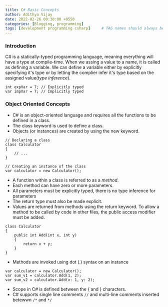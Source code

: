 ```yaml
---
title: C# Basic Concepts
author: Adithya Vijay
date: 2022-02-26 00:30:00 +0550
categories: [Blogging, programming]
tags: [development programming csharp]     # TAG names should always be lowercase
---
```


### Introduction
C# is a statically-typed programming language, meaning everything will have a type at compile-time. When we assing a value to a name, it is called as defining a variable.
We can define a variable either by explicitly specifying it's type or by letting the complier infer it's type based on the assigned value(*type inference*).
```
int expVar = 7; // Explicitly typed
var impVar = 7; // Implicitly typed
```

### Object Oriented Concepts
- C# is an object-oriented language and requires all the functions to be defined in a class.
- The class keyword is used to define a class.
- Objects (or instances) are created by using the new keyword.
```
// Declaring a class
class Calculator
{
    // ...
}

// Creating an instance of the class
var calculator = new Calculator();
```
- A function within a class is referred to as a *method*. 
- Each method can have zero or more parameters. 
- All parameters must be explicitly typed, there is no type inference for parameters
- The return type must also be made explicit.
- Values are returned from methods using the return keyword. To allow a method to be called by code in other files, the public access modifier must be added.
```
class Calculator
{
    public int Add(int x, int y)
    {
        return x + y;
    }
}
```
- Methods are invoked using dot (.) syntax on an instance
```
var calculator = new Calculator();
var sum_v1 = calculator.Add(1, 2);
var sum_v2 = calculator.Add(x: 1, y: 2);
```
- Scope in C# is defined between the { and } characters.
- C# supports single line comments ```//``` and multi-line comments inserted betewwn ```/*``` and ```*/```